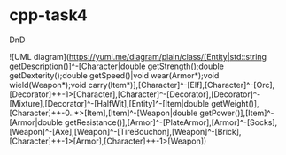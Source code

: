 # cpp-task4
DnD

![UML diagram](https://yuml.me/diagram/plain/class/[Entity|std::string getDescription()]^-[Character|double getStrength();double getDexterity();double getSpeed()|void wear(Armor*);void wield(Weapon*);void carry(Item*)],[Character]^-[Elf],[Character]^-[Orc],[Decorator]++-1>[Character],[Character]^-[Decorator],[Decorator]^-[Mixture],[Decorator]^-[HalfWit],[Entity]^-[Item|double getWeight()],[Character]++-0..*>[Item],[Item]^-[Weapon|double getPower()],[Item]^-[Armor|double getResistance()],[Armor]^-[PlateArmor],[Armor]^-[Socks],[Weapon]^-[Axe],[Weapon]^-[TireBouchon],[Weapon]^-[Brick],[Character]++-1>[Armor],[Character]++-1>[Weapon])